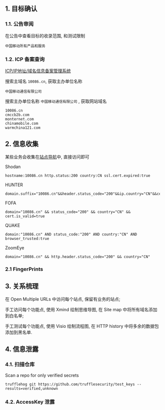 ## 1. 目标确认

### 1.1. 公告审阅

在公告中查看目标的收录范围, 和测试限制

```
中国移动所有产品和服务
```

### 1.2. ICP 备案查询

[ICP/IP地址/域名信息备案管理系统](https://beian.miit.gov.cn/)

搜索主域名 `10086.cn`, 获取主办单位名称

```
中国移动通信有限公司
```

搜索主办单位名称 `中国移动通信有限公司` , 获取网站域名

```
10086.cn
cmccb2b.com
monternet.com
chinamobile.com
warmchina121.com
```

## 2. 信息收集

某些业务会收集在[站点导航](https://www.10086.cn/web_notice/navigation/)中, 直接访问即可

Shodan

```
hostname:10086.cn http.status:200 country:CN ssl.cert.expired:true
```

HUNTER

```
domain.suffix="10086.cn"&&header.status_code="200"&&ip.country="CN"&&cert.is_trust=true
```

FOFA

```
domain="10086.cn" && status_code="200" && country="CN" && cert.is_valid=true
```

QUAKE

```
domain:"10086.cn" AND status_code:"200" AND country:"CN" AND browser_trusted:true
```

ZoomEye

```
domain="10086.cn" && http.header.status_code="200" && country="CN"
```

### 2.1 FingerPrints

## 3. 关系梳理

在 Open Multiple URLs 中访问每个站点, 保留有业务的站点;

手工访问每个功能点, 使用 Xmind 绘制思维导图, 在 Site map 中将所有域名添加到白名单;

手工测试每个功能点, 使用 Visio 绘制流程图, 在 HTTP history 中将多余的数据包添加到黑名单.

## 4. 信息泄露

### 4.1. 扫描仓库

Scan a repo for only verified secrets

```
trufflehog git https://github.com/trufflesecurity/test_keys --results=verified,unknown
```

### 4.2. AccessKey 泄露

